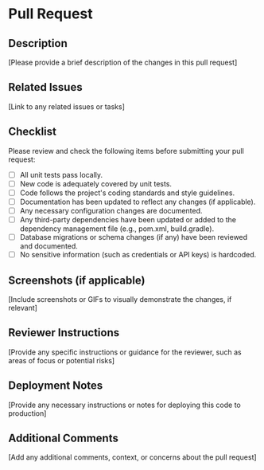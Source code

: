# Pull Request

## Description
[Please provide a brief description of the changes in this pull request]

## Related Issues
[Link to any related issues or tasks]

## Checklist
Please review and check the following items before submitting your pull request:

- [ ] All unit tests pass locally.
- [ ] New code is adequately covered by unit tests.
- [ ] Code follows the project's coding standards and style guidelines.
- [ ] Documentation has been updated to reflect any changes (if applicable).
- [ ] Any necessary configuration changes are documented.
- [ ] Any third-party dependencies have been updated or added to the dependency management file (e.g., pom.xml, build.gradle).
- [ ] Database migrations or schema changes (if any) have been reviewed and documented.
- [ ] No sensitive information (such as credentials or API keys) is hardcoded.

## Screenshots (if applicable)
[Include screenshots or GIFs to visually demonstrate the changes, if relevant]

## Reviewer Instructions
[Provide any specific instructions or guidance for the reviewer, such as areas of focus or potential risks]

## Deployment Notes
[Provide any necessary instructions or notes for deploying this code to production]

## Additional Comments
[Add any additional comments, context, or concerns about the pull request]
